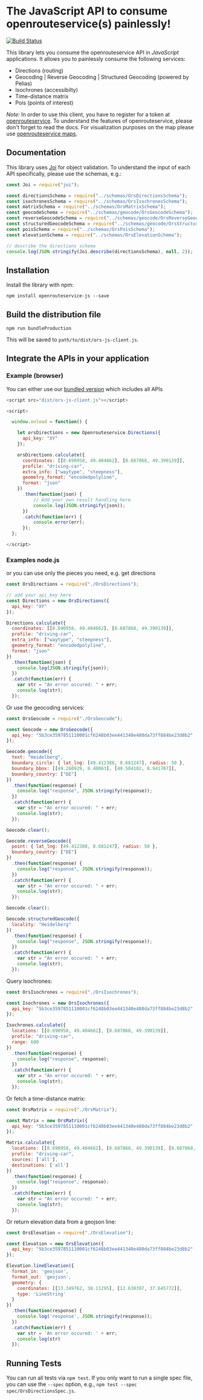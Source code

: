 # The JavaScript API to consume openrouteservice(s) painlessly!

[![Build Status](https://travis-ci.org/GIScience/openrouteservice-js.svg?branch=master)](https://travis-ci.org/GIScience/openrouteservice-js)

This library lets you consume the openrouteservice API in *JavaScript* applications. It allows you to painlessly consume the following services:

- Directions (routing)
- Geocoding | Reverse Geocoding | Structured Geocoding (powered by Pelias)
- Isochrones (accessibilty)
- Time-distance matrix
- Pois (points of interest)

*Note:* In order to use this client, you have to register for a token at [openrouteservice](https://openrouteservice.org). To understand the features of openrouteservice, please don't forget to read the docs. For visualization purposes on the map please use [openrouteservice maps](https://maps.openrouteservice.org).

## Documentation

This library uses [Joi](https://github.com/hapijs/joi) for object validation. To understand the input of each API specifically, please use the schemas, e.g.:

```javascript
const Joi = require("joi");

const directionsSchema = require("../schemas/OrsDirectionsSchema");
const isochronesSchema = require("../schemas/OrsIsochronesSchema");
const matrixSchema = require("../schemas/OrsMatrixSchema");
const geocodeSchema = require("../schemas/geocode/OrsGeocodeSchema");
const reverseGeocodeSchema = require("../schemas/geocode/OrsReverseGeocodeSchema");
const structuredGeocodeSchema = require("../schemas/geocode/OrsStructuredGeocodeSchema");
const poisSchema = require("../schemas/OrsPoisSchema");
const elevationSchema = require("../schemas/OrsElevationSchema");

// describe the directions schema
console.log(JSON.stringify(Joi.describe(directionsSchema), null, 2));
```

## Installation

Install the library with npm:

```npm install openrouteservice-js --save```


## Build the distribution file

```npm run bundleProduction```

This will be saved to `path/to/dist/ors-js-client.js`.

## Integrate the APIs in your application

### Example (browser)

You can either use our [bundled version](./dist/ors-js-client.js) which includes all APIs

```javascript
<script src="dist/ors-js-client.js"></script>

<script>

  window.onload = function() {

    let orsDirections = new Openrouteservice.Directions({
      api_key: "XY"
    });

    orsDirections.calculate({
      coordinates: [[8.690958, 49.404662], [8.687868, 49.390139]],
      profile: "driving-car",
      extra_info: ["waytype", "steepness"],
      geometry_format: "encodedpolyline",
      format: "json"
    })
      .then(function(json) {
          // Add your own result handling here
          console.log(JSON.stringify(json));
      })
      .catch(function(err) {
          console.error(err);
      });
  };

</script>
```

### Examples node.js

or you can use only the pieces you need, e.g. get directions

```javascript
const OrsDirections = require("./OrsDirections");

// add your api_key here
const Directions = new OrsDirections({
  api_key: "XY"
});

Directions.calculate({
  coordinates: [[8.690958, 49.404662], [8.687868, 49.390139]],
  profile: "driving-car",
  extra_info: ["waytype", "steepness"],
  geometry_format: "encodedpolyline",
  format: "json"
})
  .then(function(json) {
    console.log(JSON.stringify(json));
  })
  .catch(function(err) {
    var str = "An error occured: " + err;
    console.log(str);
  });

```

Or use the geocoding services:

```javascript
const OrsGeocode = require("./OrsGeocode");

const Geocode = new OrsGeocode({
  api_key: "5b3ce3597851110001cf6248b03ee441340e480da73ff884be23d8b2"
});

Geocode.geocode({
  text: "Heidelberg",
  boundary_circle: { lat_lng: [49.412388, 8.681247], radius: 50 },
  boundary_bbox: [[49.260929, 8.40063], [49.504102, 8.941707]],
  boundary_country: ["DE"]
})
  .then(function(response) {
    console.log("response", JSON.stringify(response));
  })
  .catch(function(err) {
    var str = "An error occured: " + err;
    console.log(str);
  });

Geocode.clear();

Geocode.reverseGeocode({
  point: { lat_lng: [49.412388, 8.681247], radius: 50 },
  boundary_country: ["DE"]
})
  .then(function(response) {
    console.log("response", JSON.stringify(response));
  })
  .catch(function(err) {
    var str = "An error occured: " + err;
    console.log(str);
  });

Geocode.clear();

Geocode.structuredGeocode({
  locality: "Heidelberg"
})
  .then(function(response) {
    console.log("response", JSON.stringify(response));
  })
  .catch(function(err) {
    var str = "An error occured: " + err;
    console.log(str);
  });
```

Query isochrones:

```javascript
const OrsIsochrones = require("./OrsIsochrones");

const Isochrones = new OrsIsochrones({
  api_key: "5b3ce3597851110001cf6248b03ee441340e480da73ff884be23d8b2"
});

Isochrones.calculate({
  locations: [[8.690958, 49.404662], [8.687868, 49.390139]],
  profile: "driving-car",
  range: 600
})
  .then(function(response) {
    console.log("response", response);
  })
  .catch(function(err) {
    var str = "An error occured: " + err;
    console.log(str);
  });
```

Or fetch a time-distance matrix:

```javascript
const OrsMatrix = require("./OrsMatrix");

const Matrix = new OrsMatrix({
  api_key: "5b3ce3597851110001cf6248b03ee441340e480da73ff884be23d8b2"
});

Matrix.calculate({
  locations: [[8.690958, 49.404662], [8.687868, 49.390139], [8.687868, 49.390133]],
  profile: "driving-car",
  sources: ['all'],
  destinations: ['all']
})
  .then(function(response) {
    console.log("response", response);
  })
  .catch(function(err) {
    var str = "An error occured: " + err;
    console.log(str);
  });
```

Or return elevation data from a geojson line:

```javascript
const OrsElevation = require("./OrsElevation");

const Elevation = new OrsElevation({
  api_key: "5b3ce3597851110001cf6248b03ee441340e480da73ff884be23d8b2"
});

Elevation.lineElevation({
  format_in: 'geojson',
  format_out: 'geojson',
  geometry: {
    coordinates: [[13.349762, 38.11295], [12.638397, 37.645772]],
    type: 'LineString'
  }
})
  .then(function(response) {
    console.log('response', JSON.stringify(response));
  })
  .catch(function(err) {
    var str = 'An error occured: ' + err;
    console.log(str)
  });
```

## Running Tests

You can run all tests via `npm test`. If you only want to run a single spec file, you can use the `--spec` option, e.g., `npm test --spec spec/OrsDirectionsSpec.js`.